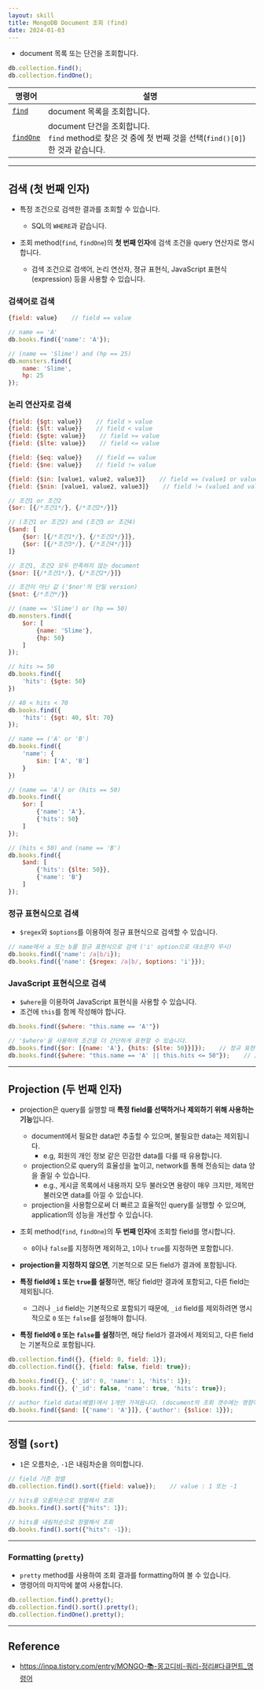 ```yaml
---
layout: skill
title: MongoDB Document 조회 (find)
date: 2024-01-03
---
```





- document 목록 또는 단건을 조회합니다.

```js
db.collection.find();
db.collection.findOne();
```

| 명령어 | 설명 |
| --- | --- |
| [`find`](https://www.mongodb.com/docs/manual/reference/method/db.collection.find/) | document 목록을 조회합니다. |
| [`findOne`](https://www.mongodb.com/docs/manual/reference/method/db.collection.findOne/) | document 단건을 조회합니다.<br>`find` method로 찾은 것 중에 첫 번째 것을 선택(`find()[0]`)한 것과 같습니다. |




---




## 검색 (첫 번째 인자)

- 특정 조건으로 검색한 결과를 조회할 수 있습니다.
    - SQL의 `WHERE`과 같습니다.

- 조회 method(`find`, `findOne`)의 **첫 번째 인자**에 검색 조건을 query 연산자로 명시합니다.
    - 검색 조건으로 검색어, 논리 연산자, 졍규 표현식, JavaScript 표현식(expression) 등을 사용할 수 있습니다.


### 검색어로 검색

```js
{field: value}    // field == value
```

```js
// name == 'A'
db.books.find({'name': 'A'});

// (name == 'Slime') and (hp == 25)
db.monsters.find({ 
    name: 'Slime',
    hp: 25
});
```


### 논리 연산자로 검색

```js
{field: {$gt: value}}    // field > value
{field: {$lt: value}}    // field < value
{field: {$gte: value}}    // field >= value
{field: {$lte: value}}    // field <= value

{field: {$eq: value}}    // field == value
{field: {$ne: value}}    // field != value

{field: {$in: [value1, value2, value3]}    // field == (value1 or value2 or value3)
{field: {$nin: [value1, value2, value3]}    // field != (value1 and value2 and value3)

// 조건1 or 조건2
{$or: [{/*조건1*/}, {/*조건2*/}]}

// (조건1 or 조건2) and (조건3 or 조건4)
{$and: [
    {$or: [{/*조건1*/}, {/*조건2*/}]},
    {$or: [{/*조건3*/}, {/*조건4*/}]}
]}

// 조건1, 조건2 모두 만족하지 않는 document
{$nor: [{/*조건1*/}, {/*조건2*/}]}

// 조건이 아닌 값 ('$nor'의 단일 version)
{$not: {/*조건*/}}
```

```js
// (name == 'Slime') or (hp == 50)
db.monsters.find({ 
    $or: [ 
        {name: 'Slime'},
        {hp: 50}
    ] 
});

// hits >= 50
db.books.find({
    'hits': {$gte: 50}
})

// 40 < hits < 70
db.books.find({
    'hits': {$gt: 40, $lt: 70}
});

// name == ('A' or 'B')
db.books.find({
    'name': {
        $in: ['A', 'B']
    }
})

// (name == 'A') or (hits == 50)
db.books.find({
    $or: [
        {'name': 'A'},
        {'hits': 50}
    ]
});

// (hits < 50) and (name == 'B')
db.books.find({
    $and: [
        {'hits': {$lte: 50}}, 
        {'name': 'B'}
    ] 
});
```


### 정규 표현식으로 검색

- `$regex`와 `$options`를 이용하여 정규 표현식으로 검색할 수 있습니다.

```js
// name에서 a 또는 b를 정규 표현식으로 검색 ('i' option으로 대소문자 무시)
db.books.find({'name': /a|b/i});
db.books.find({'name': {$regex: /a|b/, $options: 'i'}});
```


### JavaScript 표현식으로 검색

- `$where`을 이용하여 JavaScript 표현식을 사용할 수 있습니다.
- 조건에 `this`를 함께 작성해야 합니다.

```js
db.books.find({$where: "this.name == 'A'"})

// '$where'을 사용하여 조건을 더 간단하게 표현할 수 있습니다.
db.books.find({$or: [{name: 'A'}, {hits: {$lte: 50}}]});    // 정규 표현식
db.books.find({$where: "this.name == 'A' || this.hits <= 50"});    // JavaScript 표현식
```




---




## Projection (두 번째 인자)

- projection은 query를 실행할 때 **특정 field를 선택하거나 제외하기 위해 사용하는 기능**입니다.
    - document에서 필요한 data만 추출할 수 있으며, 불필요한 data는 제외됩니다.
        - e.g, 회원의 개인 정보 같은 민감한 data를 다룰 때 유용합니다.
    - projection으로 query의 효율성을 높이고, network를 통해 전송되는 data 양을 줄일 수 있습니다.
        - e.g., 게시글 목록에서 내용까지 모두 불러오면 용량이 매우 크지만, 제목만 불러오면 data를 아낄 수 있습니다.
    - projection을 사용함으로써 더 빠르고 효율적인 query를 실행할 수 있으며, application의 성능을 개선할 수 있습니다.

- 조회 method(`find`, `findOne`)의 **두 번째 인자**에 조회할 field를 명시합니다.
    - `0`이나 `false`를 지정하면 제외하고, `1`이나 `true`를 지정하면 포함합니다.

- **projection을 지정하지 않으면**, 기본적으로 모든 field가 결과에 포함됩니다.
- **특정 field에 `1` 또는 `true`를 설정**하면, 해당 field만 결과에 포함되고, 다른 field는 제외됩니다.
    - 그러나 `_id` field는 기본적으로 포함되기 때문에, `_id` field를 제외하려면 명시적으로 `0` 또는 `false`를 설정해야 합니다.
- **특정 field에 `0` 또는 `false`를 설정**하면, 해당 field가 결과에서 제외되고, 다른 field는 기본적으로 포함됩니다.

```js
db.collection.find({}, {field: 0, field: 1});
db.collection.find({}, {field: false, field: true});
```

```js
db.books.find({}, {'_id': 0, 'name': 1, 'hits': 1});
db.books.find({}, {'_id': false, 'name': true, 'hits': true});

// author field data(배열)에서 1개만 가져옵니다. (document의 조회 갯수에는 영향이 없습니다.)
db.books.find({$and: [{'name': 'A'}]}, {'author': {$slice: 1}});
```




---




## 정렬 (`sort`)

- `1`은 오름차순, `-1`은 내림차순을 의미합니다.

```js
// field 기준 정렬
db.collection.find().sort({field: value});    // value : 1 또는 -1
```

```js
// hits를 오름차순으로 정렬해서 조회
db.books.find().sort({"hits": 1});

// hits를 내림차순으로 정렬해서 조회
db.books.find().sort({"hits": -1});
```




---




### Formatting (`pretty`)

- `pretty` method를 사용하여 조회 결과를 formatting하여 볼 수 있습니다.
- 명령어의 마지막에 붙여 사용합니다.

```js
db.collection.find().pretty();
db.collection.find().sort().pretty();
db.collection.findOne().pretty();
```




---




## Reference

- <https://inpa.tistory.com/entry/MONGO-📚-몽고디비-쿼리-정리#다큐먼트_명령어>
